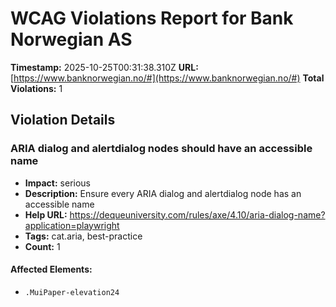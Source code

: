 # WCAG Violations Report for Bank Norwegian AS

**Timestamp:** 2025-10-25T00:31:38.310Z
**URL:** [https://www.banknorwegian.no/#](https://www.banknorwegian.no/#)
**Total Violations:** 1

## Violation Details

### ARIA dialog and alertdialog nodes should have an accessible name

- **Impact:** serious
- **Description:** Ensure every ARIA dialog and alertdialog node has an accessible name
- **Help URL:** https://dequeuniversity.com/rules/axe/4.10/aria-dialog-name?application=playwright
- **Tags:** cat.aria, best-practice
- **Count:** 1

#### Affected Elements:

- `.MuiPaper-elevation24`
